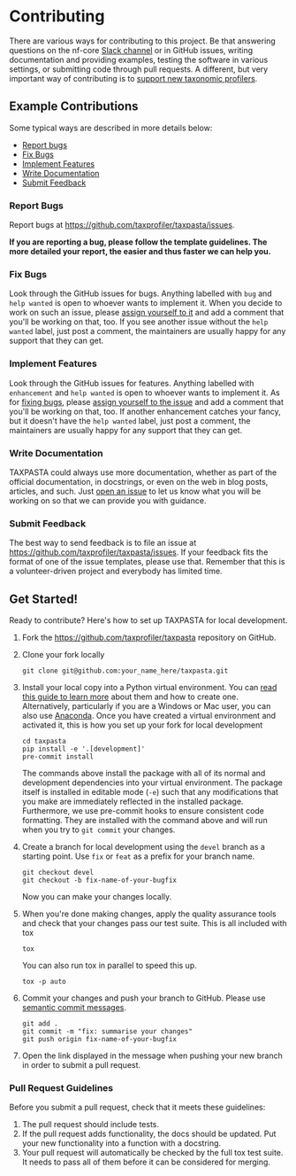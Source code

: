 # Contributing

There are various ways for contributing to this project. Be that answering
questions on the nf-core [Slack
channel](https://nfcore.slack.com/archives/C031QH57DSS) or in GitHub issues,
writing documentation and providing examples, testing the software in various
settings, or submitting code through pull requests. A different, but very important
way of contributing is to [support new taxonomic profilers](supporting_new_profiler.md).

## Example Contributions

Some typical ways are described in more details below:

-   [Report bugs](#report-bugs)
-   [Fix Bugs](#fix-bugs)
-   [Implement Features](#implement-features)
-   [Write Documentation](#write-documentation)
-   [Submit Feedback](#submit-feedback)

### Report Bugs

Report bugs at https://github.com/taxprofiler/taxpasta/issues.

**If you are reporting a bug, please follow the template guidelines. The more
detailed your report, the easier and thus faster we can help you.**

### Fix Bugs

Look through the GitHub issues for bugs. Anything labelled with `bug` and `help wanted` is open to whoever wants to implement it. When you decide to work on
such an issue, please [assign yourself to
it](https://docs.github.com/en/issues/tracking-your-work-with-issues/assigning-issues-and-pull-requests-to-other-github-users)
and add a comment that you'll be working on that, too. If you see another issue
without the `help wanted` label, just post a comment, the maintainers are
usually happy for any support that they can get.

### Implement Features

Look through the GitHub issues for features. Anything labelled with
`enhancement` and `help wanted` is open to whoever wants to implement it. As for
[fixing bugs](#fix-bugs), please [assign yourself to the
issue](https://docs.github.com/en/issues/tracking-your-work-with-issues/assigning-issues-and-pull-requests-to-other-github-users)
and add a comment that you'll be working on that, too. If another enhancement
catches your fancy, but it doesn't have the `help wanted` label, just post a
comment, the maintainers are usually happy for any support that they can get.

### Write Documentation

TAXPASTA could always use more documentation, whether as
part of the official documentation, in docstrings, or even on the web in blog
posts, articles, and such. Just [open an issue](https://github.com/taxprofiler/taxpasta/issues) to let us know what you will be working on
so that we can provide you with guidance.

### Submit Feedback

The best way to send feedback is to file an issue at https://github.com/taxprofiler/taxpasta/issues. If your feedback fits the format of one of
the issue templates, please use that. Remember that this is a volunteer-driven
project and everybody has limited time.

## Get Started!

Ready to contribute? Here's how to set up TAXPASTA for
local development.

1. Fork the https://github.com/taxprofiler/taxpasta
   repository on GitHub.
2. Clone your fork locally

    ```shell
    git clone git@github.com:your_name_here/taxpasta.git
    ```

3. Install your local copy into a Python virtual environment. You can [read this
   guide to learn
   more](https://realpython.com/python-virtual-environments-a-primer) about them
   and how to create one. Alternatively, particularly if you are a Windows or
   Mac user, you can also use [Anaconda](https://docs.anaconda.com/anaconda/).
   Once you have created a virtual environment and activated it, this is how you
   set up your fork for local development

    ```shell
    cd taxpasta
    pip install -e '.[development]'
    pre-commit install
    ```

    The commands above install the package with all of its normal and
    development dependencies into your virtual environment. The package itself
    is installed in editable mode (`-e`) such that any modifications that you
    make are immediately reflected in the installed package. Furthermore, we use
    pre-commit hooks to ensure consistent code formatting. They are installed
    with the command above and will run when you try to `git commit` your
    changes.

4. Create a branch for local development using the `devel` branch as a starting
   point. Use `fix` or `feat` as a prefix for your branch name.

    ```shell
    git checkout devel
    git checkout -b fix-name-of-your-bugfix
    ```

    Now you can make your changes locally.

5. When you're done making changes, apply the quality assurance tools and check
   that your changes pass our test suite. This is all included with tox

    ```shell
    tox
    ```

    You can also run tox in parallel to speed this up.

    ```shell
    tox -p auto
    ```

6. Commit your changes and push your branch to GitHub. Please use [semantic
   commit messages](https://www.conventionalcommits.org/).

    ```shell
    git add .
    git commit -m "fix: summarise your changes"
    git push origin fix-name-of-your-bugfix
    ```

7. Open the link displayed in the message when pushing your new branch in order
   to submit a pull request.

### Pull Request Guidelines

Before you submit a pull request, check that it meets these guidelines:

1. The pull request should include tests.
2. If the pull request adds functionality, the docs should be updated. Put your
   new functionality into a function with a docstring.
3. Your pull request will automatically be checked by the full tox test suite.
   It needs to pass all of them before it can be considered for merging.
